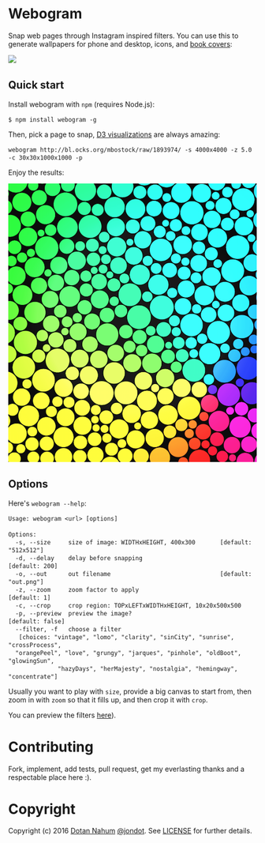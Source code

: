 # Webogram

Snap web pages through Instagram inspired filters. You can use this to generate wallpapers for
phone and desktop, icons, and [book covers](http://leanpub.com/the-little-metrics-book):

![](https://s3.amazonaws.com/titlepages.leanpub.com/the-little-metrics-book/large?1459801456)

 


## Quick start

Install webogram with `npm` (requires Node.js):

```
$ npm install webogram -g
```

Then, pick a page to snap, [D3 visualizations](bl.ocks.org) are always amazing:

```
webogram http://bl.ocks.org/mbostock/raw/1893974/ -s 4000x4000 -z 5.0 -c 30x30x1000x1000 -p
```

Enjoy the results:

![](sample.png)


## Options

Here's `webogram --help`:

```
Usage: webogram <url> [options]

Options:
  -s, --size     size of image: WIDTHxHEIGHT, 400x300       [default: "512x512"]
  -d, --delay    delay before snapping                            [default: 200]
  -o, --out      out filename                               [default: "out.png"]
  -z, --zoom     zoom factor to apply                               [default: 1]
  -c, --crop     crop region: TOPxLEFTxWIDTHxHEIGHT, 10x20x500x500
  -p, --preview  preview the image?                             [default: false]
  --filter, -f   choose a filter
   [choices: "vintage", "lomo", "clarity", "sinCity", "sunrise", "crossProcess",
  "orangePeel", "love", "grungy", "jarques", "pinhole", "oldBoot", "glowingSun",
              "hazyDays", "herMajesty", "nostalgia", "hemingway", "concentrate"]
```

Usually you want to play with `size`, provide a big canvas to start from, then
zoom in with `zoom` so that it fills up, and then crop it with `crop`.

You can preview the filters [here](http://camanjs.com/examples/)).



# Contributing

Fork, implement, add tests, pull request, get my everlasting thanks and a respectable place here :).

# Copyright

Copyright (c) 2016 [Dotan Nahum](http://gplus.to/dotan) [@jondot](http://twitter.com/jondot). See [LICENSE](LICENSE.txt) for further details.

